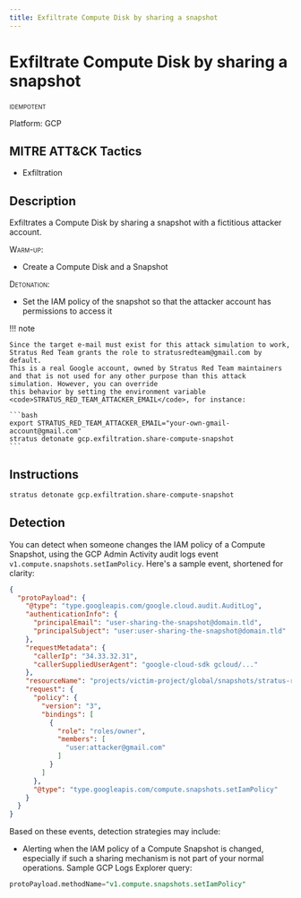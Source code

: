 ```yaml
---
title: Exfiltrate Compute Disk by sharing a snapshot
---
```


# Exfiltrate Compute Disk by sharing a snapshot


 <span class="smallcaps w3-badge w3-blue w3-round w3-text-white" title="This attack technique can be detonated multiple times">idempotent</span> 

Platform: GCP

## MITRE ATT&CK Tactics


- Exfiltration

## Description


Exfiltrates a Compute Disk by sharing a snapshot with a fictitious attacker account.

<span style="font-variant: small-caps;">Warm-up</span>:

- Create a Compute Disk and a Snapshot

<span style="font-variant: small-caps;">Detonation</span>:

- Set the IAM policy of the snapshot so that the attacker account has permissions to access it

!!! note

	Since the target e-mail must exist for this attack simulation to work, Stratus Red Team grants the role to stratusredteam@gmail.com by default.
	This is a real Google account, owned by Stratus Red Team maintainers and that is not used for any other purpose than this attack simulation. However, you can override
	this behavior by setting the environment variable <code>STRATUS_RED_TEAM_ATTACKER_EMAIL</code>, for instance:

	```bash
	export STRATUS_RED_TEAM_ATTACKER_EMAIL="your-own-gmail-account@gmail.com"
	stratus detonate gcp.exfiltration.share-compute-snapshot
	```


## Instructions

```bash title="Detonate with Stratus Red Team"
stratus detonate gcp.exfiltration.share-compute-snapshot
```
## Detection


You can detect when someone changes the IAM policy of a Compute Snapshot, using the GCP Admin Activity audit logs event <code>v1.compute.snapshots.setIamPolicy</code>. Here's a sample event, shortened for clarity:

```json hl_lines="18 20 25""
{
  "protoPayload": {
    "@type": "type.googleapis.com/google.cloud.audit.AuditLog",
    "authenticationInfo": {
      "principalEmail": "user-sharing-the-snapshot@domain.tld",
      "principalSubject": "user:user-sharing-the-snapshot@domain.tld"
    },
    "requestMetadata": {
      "callerIp": "34.33.32.31",
      "callerSuppliedUserAgent": "google-cloud-sdk gcloud/..."
    },
    "resourceName": "projects/victim-project/global/snapshots/stratus-red-team-victim-snapshot",
    "request": {
      "policy": {
        "version": "3",
        "bindings": [
          {
            "role": "roles/owner",
            "members": [
              "user:attacker@gmail.com"
            ]
          }
        ]
      },
      "@type": "type.googleapis.com/compute.snapshots.setIamPolicy"
    }
  }
}
```

Based on these events, detection strategies may include:

- Alerting when the IAM policy of a Compute Snapshot is changed, especially if such a sharing mechanism is not part of your normal operations. Sample GCP Logs Explorer query:

```sql
protoPayload.methodName="v1.compute.snapshots.setIamPolicy"
```


